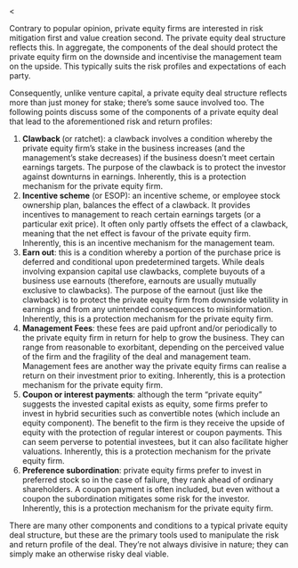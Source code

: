 <<p>Contrary to popular opinion, private equity firms are interested in risk mitigation first and value creation second. The private equity deal structure reflects this. In aggregate, the components of the deal should protect the private equity firm on the downside and incentivise the management team on the upside. This typically suits the risk profiles and expectations of each party.</p><p>Consequently, unlike venture capital, a private equity deal structure reflects more than just money for stake; there&#8217;s some sauce involved too. The following points discuss some of the components of a private equity deal that lead to the aforementioned risk and return profiles:</p><ol><li><strong>Clawback </strong>(or ratchet): a clawback involves a condition whereby the private equity firm&#8217;s stake in the business increases (and the management&#8217;s stake decreases) if the business doesn&#8217;t meet certain earnings targets. The purpose of the clawback is to protect the investor against downturns in earnings. Inherently, this is a protection mechanism for the private equity firm.</li><li><strong>Incentive scheme</strong> (or ESOP): an incentive scheme, or employee stock ownership plan, balances the effect of a clawback. It provides incentives to management to reach certain earnings targets (or a particular exit price). It often only partly offsets the effect of a clawback, meaning that the net effect is favour of the private equity firm. Inherently, this is an incentive mechanism for the management team.</li><li><strong>Earn out</strong>: this is a condition whereby a portion of the purchase price is deferred and conditional upon predetermined targets. While deals involving expansion capital use clawbacks, complete buyouts of a business use earnouts (therefore, earnouts are usually mutually exclusive to clawbacks). The purpose of the earnout (just like the clawback) is to protect the private equity firm from downside volatility in earnings and from any unintended consequences to misinformation. Inherently, this is a protection mechanism for the private equity firm.</li><li><strong>Management Fees</strong>: these fees are paid upfront and/or periodically to the private equity firm in return for help to grow the business. They can range from reasonable to exorbitant, depending on the perceived value of the firm and the fragility of the deal and management team. Management fees are another way the private equity firms can realise a return on their investment prior to exiting. Inherently, this is a protection mechanism for the private equity firm.</li><li><strong>Coupon or interest payments</strong>: although the term &#8220;private equity&#8221; suggests the invested capital exists as equity, some firms prefer to invest in hybrid securities such as convertible notes (which include an equity component). The benefit to the firm is they receive the upside of equity with the protection of regular interest or coupon payments. This can seem perverse to potential investees, but it can also facilitate higher valuations. Inherently, this is a protection mechanism for the private equity firm.</li><li><strong>Preference subordination</strong>: private equity firms prefer to invest in preferred stock so in the case of failure, they rank ahead of ordinary shareholders. A coupon payment is often included, but even without a coupon the subordination mitigates some risk for the investor.  Inherently, this is a protection mechanism for the private equity firm.</li></ol><p>There are many other components and conditions to a typical private equity deal structure, but these are the primary tools used to manipulate the risk and return profile of the deal. They&#8217;re not always divisive in nature; they can simply make an otherwise risky deal viable.</p>
